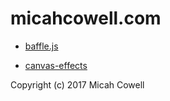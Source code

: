 # micahcowell.com

* [baffle.js](https://github.com/camwiegert/baffle)

* [canvas-effects](https://github.com/getmicah/canvas-effects)

Copyright (c) 2017 Micah Cowell
